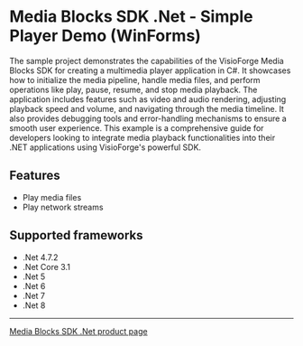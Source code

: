 # Media Blocks SDK .Net - Simple Player Demo (WinForms)

The sample project demonstrates the capabilities of the VisioForge Media Blocks SDK for creating a multimedia player application in C#. It showcases how to initialize the media pipeline, handle media files, and perform operations like play, pause, resume, and stop media playback. The application includes features such as video and audio rendering, adjusting playback speed and volume, and navigating through the media timeline. It also provides debugging tools and error-handling mechanisms to ensure a smooth user experience. This example is a comprehensive guide for developers looking to integrate media playback functionalities into their .NET applications using VisioForge's powerful SDK.

## Features

- Play media files
- Play network streams

## Supported frameworks

- .Net 4.7.2
- .Net Core 3.1
- .Net 5
- .Net 6
- .Net 7
- .Net 8

---

[Media Blocks SDK .Net product page](https://www.visioforge.com/media-blocks-sdk)
